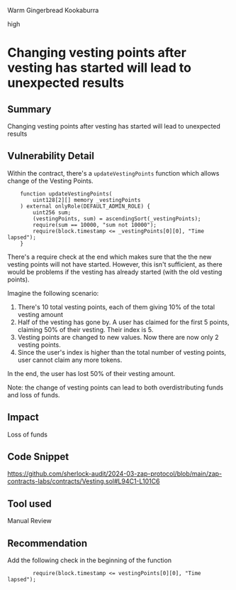 Warm Gingerbread Kookaburra

high

# Changing vesting points after vesting has started will lead to unexpected results

## Summary
Changing vesting points after vesting has started will lead to unexpected results 

## Vulnerability Detail
Within the contract, there's a `updateVestingPoints`  function which allows change of the Vesting Points. 
```solidity
    function updateVestingPoints(
        uint128[2][] memory _vestingPoints
    ) external onlyRole(DEFAULT_ADMIN_ROLE) {
        uint256 sum;
        (vestingPoints, sum) = ascendingSort(_vestingPoints);
        require(sum == 10000, "sum not 10000");
        require(block.timestamp <= _vestingPoints[0][0], "Time lapsed");
    }
```
There's a require check at the end which makes sure that the the new vesting points will not have started. However, this isn't sufficient, as there would be problems if the vesting has already started (with the old vesting points).

Imagine the following scenario: 
1. There's 10 total vesting points, each of them giving 10% of the total vesting amount
2. Half of the vesting has gone by. A user has claimed for the first 5 points, claiming 50% of their vesting. Their index is 5. 
3. Vesting points are changed to new values. Now there are now only 2 vesting points.
4.  Since the user's index is higher than the total  number of vesting points, user cannot claim any more tokens.

In the end, the user has lost 50% of their vesting amount. 

Note: the change of vesting points can lead to both overdistributing funds and loss of funds.

## Impact
Loss of funds 

## Code Snippet
https://github.com/sherlock-audit/2024-03-zap-protocol/blob/main/zap-contracts-labs/contracts/Vesting.sol#L94C1-L101C6

## Tool used

Manual Review

## Recommendation
Add the following check in the beginning of the function 
```solidity
        require(block.timestamp <= vestingPoints[0][0], "Time lapsed");
```
